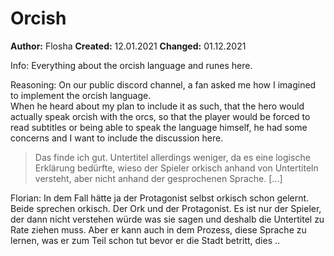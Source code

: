 # Orcish

**Author:** Flosha 
**Created:** 12.01.2021
**Changed:** 01.12.2021

Info: Everything about the orcish language and runes here.

Reasoning:
On our public discord channel, a fan asked me how I imagined to implement the orcish language.  
When he heard about my plan to include it as such, that the hero would actually speak orcish with the orcs, so that the player would be forced to read subtitles or being able to speak the language himself, he had some concerns and I want to include the discussion here.  

> Das finde ich gut. Untertitel allerdings weniger, da es eine logische Erklärung bedürfte, wieso der Spieler orkisch anhand von Untertiteln versteht, aber nicht anhand der gesprochenen Sprache. [...]

Florian: In dem Fall hätte ja der Protagonist selbst orkisch schon gelernt. Beide sprechen orkisch. Der Ork und der Protagonist. Es ist nur der Spieler, der dann nicht verstehen würde was sie sagen und deshalb die Untertitel zu Rate ziehen muss. Aber er kann auch in dem Prozess, diese Sprache zu lernen, was er zum Teil schon tut bevor er die Stadt betritt, dies ..

